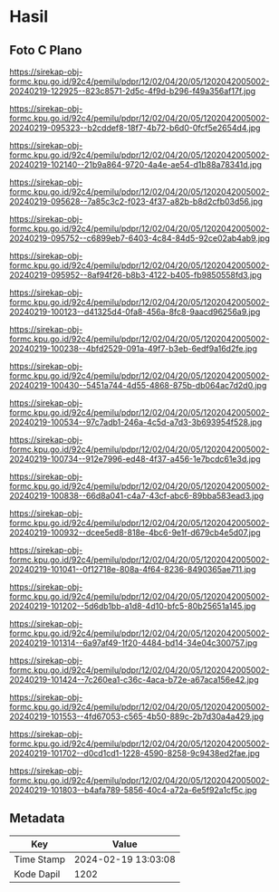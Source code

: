 # Hasil

## Foto C Plano

https://sirekap-obj-formc.kpu.go.id/92c4/pemilu/pdpr/12/02/04/20/05/1202042005002-20240219-122925--823c8571-2d5c-4f9d-b296-f49a356af17f.jpg

https://sirekap-obj-formc.kpu.go.id/92c4/pemilu/pdpr/12/02/04/20/05/1202042005002-20240219-095323--b2cddef8-18f7-4b72-b6d0-0fcf5e2654d4.jpg

https://sirekap-obj-formc.kpu.go.id/92c4/pemilu/pdpr/12/02/04/20/05/1202042005002-20240219-102140--21b9a864-9720-4a4e-ae54-d1b88a78341d.jpg

https://sirekap-obj-formc.kpu.go.id/92c4/pemilu/pdpr/12/02/04/20/05/1202042005002-20240219-095628--7a85c3c2-f023-4f37-a82b-b8d2cfb03d56.jpg

https://sirekap-obj-formc.kpu.go.id/92c4/pemilu/pdpr/12/02/04/20/05/1202042005002-20240219-095752--c6899eb7-6403-4c84-84d5-92ce02ab4ab9.jpg

https://sirekap-obj-formc.kpu.go.id/92c4/pemilu/pdpr/12/02/04/20/05/1202042005002-20240219-095952--8af94f26-b8b3-4122-b405-fb9850558fd3.jpg

https://sirekap-obj-formc.kpu.go.id/92c4/pemilu/pdpr/12/02/04/20/05/1202042005002-20240219-100123--d41325d4-0fa8-456a-8fc8-9aacd96256a9.jpg

https://sirekap-obj-formc.kpu.go.id/92c4/pemilu/pdpr/12/02/04/20/05/1202042005002-20240219-100238--4bfd2529-091a-49f7-b3eb-6edf9a16d2fe.jpg

https://sirekap-obj-formc.kpu.go.id/92c4/pemilu/pdpr/12/02/04/20/05/1202042005002-20240219-100430--5451a744-4d55-4868-875b-db064ac7d2d0.jpg

https://sirekap-obj-formc.kpu.go.id/92c4/pemilu/pdpr/12/02/04/20/05/1202042005002-20240219-100534--97c7adb1-246a-4c5d-a7d3-3b693954f528.jpg

https://sirekap-obj-formc.kpu.go.id/92c4/pemilu/pdpr/12/02/04/20/05/1202042005002-20240219-100734--912e7996-ed48-4f37-a456-1e7bcdc61e3d.jpg

https://sirekap-obj-formc.kpu.go.id/92c4/pemilu/pdpr/12/02/04/20/05/1202042005002-20240219-100838--66d8a041-c4a7-43cf-abc6-89bba583ead3.jpg

https://sirekap-obj-formc.kpu.go.id/92c4/pemilu/pdpr/12/02/04/20/05/1202042005002-20240219-100932--dcee5ed8-818e-4bc6-9e1f-d679cb4e5d07.jpg

https://sirekap-obj-formc.kpu.go.id/92c4/pemilu/pdpr/12/02/04/20/05/1202042005002-20240219-101041--0f12718e-808a-4f64-8236-8490365ae711.jpg

https://sirekap-obj-formc.kpu.go.id/92c4/pemilu/pdpr/12/02/04/20/05/1202042005002-20240219-101202--5d6db1bb-a1d8-4d10-bfc5-80b25651a145.jpg

https://sirekap-obj-formc.kpu.go.id/92c4/pemilu/pdpr/12/02/04/20/05/1202042005002-20240219-101314--6a97af49-1f20-4484-bd14-34e04c300757.jpg

https://sirekap-obj-formc.kpu.go.id/92c4/pemilu/pdpr/12/02/04/20/05/1202042005002-20240219-101424--7c260ea1-c36c-4aca-b72e-a67aca156e42.jpg

https://sirekap-obj-formc.kpu.go.id/92c4/pemilu/pdpr/12/02/04/20/05/1202042005002-20240219-101553--4fd67053-c565-4b50-889c-2b7d30a4a429.jpg

https://sirekap-obj-formc.kpu.go.id/92c4/pemilu/pdpr/12/02/04/20/05/1202042005002-20240219-101702--d0cd1cd1-1228-4590-8258-9c9438ed2fae.jpg

https://sirekap-obj-formc.kpu.go.id/92c4/pemilu/pdpr/12/02/04/20/05/1202042005002-20240219-101803--b4afa789-5856-40c4-a72a-6e5f92a1cf5c.jpg


## Metadata

| Key        | Value               |
| ---------- | ------------------- |
| Time Stamp | 2024-02-19 13:03:08 |
| Kode Dapil | 1202                |



